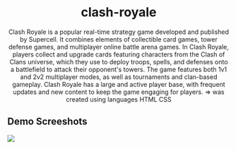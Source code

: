 <h1 align="center">clash-royale</h1>
<p align="center">Clash Royale is a popular real-time strategy game developed and published by Supercell. It combines elements of collectible card games, tower defense games, and multiplayer online battle arena games. In Clash Royale, players collect and upgrade cards featuring characters from the Clash of Clans universe, which they use to deploy troops, spells, and defenses onto a battlefield to attack their opponent's towers. The game features both 1v1 and 2v2 multiplayer modes, as well as tournaments and clan-based gameplay. Clash Royale has a large and active player base, with frequent updates and new content to keep the game engaging for players. => was created using languages HTML CSS</p>

<h2>Demo Screeshots</h2>
<img src="https://github.com/the-artist-web/clash-royale/assets/162612001/8c648cff-ea18-43f0-b1f5-d1b16db0ce2d">
